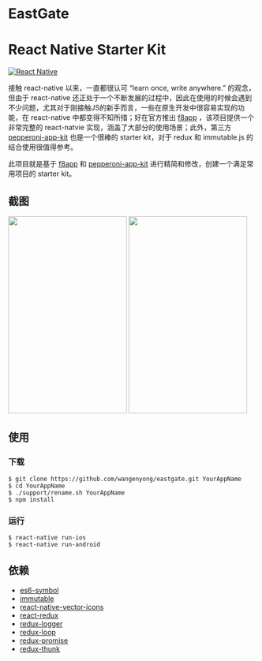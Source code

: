 # EastGate
React Native Starter Kit
===
[![React Native](https://img.shields.io/badge/react%20native-0.30-brightgreen.svg)](https://github.com/facebook/react-native)

接触 react-native 以来，一直都很认可 “learn once, write anywhere.” 的观念，但由于 react-native 还正处于一个不断发展的过程中，因此在使用的时候会遇到不少问题，尤其对于刚接触JS的新手而言，一些在原生开发中很容易实现的功能，在 react-native 中都变得不知所措；好在官方推出 [f8app](https://github.com/fbsamples/f8app) ，该项目提供一个非常完整的 react-natvie 实现，涵盖了大部分的使用场景；此外，第三方 [pepperoni-app-kit](https://github.com/futurice/pepperoni-app-kit) 也是一个很棒的 starter kit，对于 redux 和 immutable.js 的结合使用很值得参考。

此项目就是基于 [f8app](https://github.com/fbsamples/f8app) 和 [pepperoni-app-kit](https://github.com/futurice/pepperoni-app-kit) 进行精简和修改，创建一个满足常用项目的 starter kit。
 
## 截图
<img src="http://7xlphv.com1.z0.glb.clouddn.com/develop/eastgate/screenshot_android.png" width="240px" height="400px"/>  <img src="http://7xlphv.com1.z0.glb.clouddn.com/develop/eastgate/screenshot_ios.png" width="240px" height="400px"/>  

## 使用
### 下载
```
$ git clone https://github.com/wangenyong/eastgate.git YourAppName
$ cd YourAppName
$ ./support/rename.sh YourAppName
$ npm install
```
### 运行
```
$ react-native run-ios
$ react-native run-android
```
## 依赖
* [es6-symbol](https://github.com/medikoo/es6-symbol)
* [immutable](https://github.com/facebook/immutable-js/)
* [react-native-vector-icons](https://github.com/oblador/react-native-vector-icons)
* [react-redux](https://github.com/reactjs/react-redux)
* [redux-logger](https://github.com/evgenyrodionov/redux-logger)
* [redux-loop](https://github.com/redux-loop/redux-loop)
* [redux-promise](https://github.com/acdlite/redux-promise)
* [redux-thunk](https://github.com/gaearon/redux-thunk)
